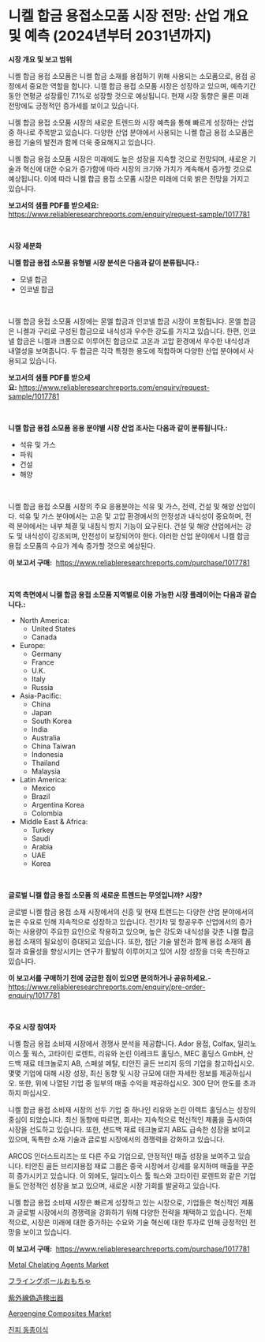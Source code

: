 <p><h1>니켈 합금 용접소모품 시장 전망: 산업 개요 및 예측 (2024년부터 2031년까지)</h1></p><p><strong>시장 개요 및 보고 범위</strong></p>
<p><p>니켈 합금 용접 소모품은 니켈 합금 소재를 용접하기 위해 사용되는 소모품으로, 용접 공정에서 중요한 역할을 합니다. 니켈 합금 용접 소모품 시장은 성장하고 있으며, 예측기간 동안 연평균 성장률인 7.1%로 성장할 것으로 예상됩니다. 현재 시장 동향은 물론 미래 전망에도 긍정적인 증가세를 보이고 있습니다. </p><p>니켈 합금 용접 소모품 시장의 새로운 트렌드와 시장 예측을 통해 빠르게 성장하는 산업 중 하나로 주목받고 있습니다. 다양한 산업 분야에서 사용되는 니켈 합금 용접 소모품은 용접 기술의 발전과 함께 더욱 중요해지고 있습니다.</p><p>니켈 합금 용접 소모품 시장은 미래에도 높은 성장을 지속할 것으로 전망되며, 새로운 기술과 혁신에 대한 수요가 증가함에 따라 시장의 크기와 가치가 계속해서 증가할 것으로 예상됩니다. 이에 따라 니켈 합금 용접 소모품 시장은 미래에 더욱 밝은 전망을 가지고 있습니다.</p></p>
<p><strong>보고서의 샘플 PDF를 받으세요:</strong> <a href="https://www.reliableresearchreports.com/enquiry/request-sample/1017781">https://www.reliableresearchreports.com/enquiry/request-sample/1017781</a></p>
<p>&nbsp;</p>
<p><strong>시장 세분화</strong></p>
<p><strong>니켈 합금 용접 소모품 유형별 시장 분석은 다음과 같이 분류됩니다.:</strong></p>
<p><ul><li>모넬 합금</li><li>인코넬 합금</li></ul></p>
<p>&nbsp;</p>
<p><p>니켈 합금 용접 소모품 시장에는 몬엘 합금과 인코넬 합금 시장이 포함됩니다. 몬엘 합금은 니켈과 구리로 구성된 합금으로 내식성과 우수한 강도를 가지고 있습니다. 한편, 인코넬 합금은 니켈과 크롬으로 이루어진 합금으로 고온과 고압 환경에서 우수한 내식성과 내열성을 보여줍니다. 두 합금은 각각 특정한 용도에 적합하며 다양한 산업 분야에서 사용되고 있습니다.</p></p>
<p><strong>보고서의 샘플 PDF를 받으세요:</strong>&nbsp;<a href="https://www.reliableresearchreports.com/enquiry/request-sample/1017781">https://www.reliableresearchreports.com/enquiry/request-sample/1017781</a></p>
<p>&nbsp;</p>
<p><strong> 니켈 합금 용접 소모품 응용 분야별 시장 산업 조사는 다음과 같이 분류됩니다.:</strong></p>
<p><ul><li>석유 및 가스</li><li>파워</li><li>건설</li><li>해양</li></ul></p>
<p>&nbsp;</p>
<p><p>니켈 합금 용접 소모품 시장의 주요 응용분야는 석유 및 가스, 전력, 건설 및 해양 산업이다. 석유 및 가스 분야에서는 고온 및 고압 환경에서의 안정성과 내식성이 중요하며, 전력 분야에서는 내부 체결 및 내침식 방지 기능이 요구된다. 건설 및 해양 산업에서는 강도 및 내식성이 강조되며, 안전성이 보장되어야 한다. 이러한 산업 분야에서 니켈 합금 용접 소모품의 수요가 계속 증가할 것으로 예상된다.</p></p>
<p><strong>이 보고서 구매:</strong>&nbsp; <a href="https://www.reliableresearchreports.com/purchase/1017781">https://www.reliableresearchreports.com/purchase/1017781</a></p>
<p>&nbsp;</p>
<p><strong>지역 측면에서 니켈 합금 용접 소모품 지역별로 이용 가능한 시장 플레이어는 다음과 같습니다.:</strong></p>
<p><ul>
    <li>
        North America:
        <ul>
            <li>United States</li>
            <li>Canada</li>
        </ul>
    </li>
    <li>
        Europe:
        <ul>
            <li>Germany</li>
            <li>France</li>
            <li>U.K.</li>
            <li>Italy</li>
            <li>Russia</li>
        </ul>
    </li>
    <li>
        Asia-Pacific:
        <ul>
            <li>China</li>
            <li>Japan</li>
            <li>South Korea</li>
            <li>India</li>
            <li>Australia</li>
            <li>China Taiwan</li>
            <li>Indonesia</li>
            <li>Thailand</li>
            <li>Malaysia</li>
        </ul>
    </li>
    <li>
        Latin America:
        <ul>
            <li>Mexico</li>
            <li>Brazil</li>
            <li>Argentina Korea</li>
            <li>Colombia</li>
        </ul>
    </li>
    <li>
        Middle East & Africa:
        <ul>
            <li>Turkey</li>
            <li>Saudi</li>
            <li>Arabia</li>
            <li>UAE</li>
            <li>Korea</li>
        </ul>
    </li>
    </ul></p>
<p>&nbsp;</p>
<p><strong>글로벌 니켈 합금 용접 소모품 의 새로운 트렌드는 무엇입니까? 시장?</strong></p>
<p><p>글로벌 니켈 합금 용접 소재 시장에서의 신흥 및 현재 트렌드는 다양한 산업 분야에서의 높은 수요로 인해 지속적으로 성장하고 있습니다. 전기차 및 항공우주 산업에서의 증가하는 사용량이 주요한 요인으로 작용하고 있으며, 높은 강도와 내식성을 갖춘 니켈 합금 용접 소재의 필요성이 증대되고 있습니다. 또한, 첨단 기술 발전과 함께 용접 소재의 품질과 효율성을 향상시키는 연구가 활발히 이루어지고 있어 시장 성장을 더욱 촉진하고 있습니다.</p></p>
<p><strong>이 보고서를 구매하기 전에 궁금한 점이 있으면 문의하거나 공유하세요.</strong>- <a href="https://www.reliableresearchreports.com/enquiry/pre-order-enquiry/1017781">https://www.reliableresearchreports.com/enquiry/pre-order-enquiry/1017781</a></p>
<p>&nbsp;</p>
<p><strong>주요 시장 참여자</strong></p>
<p><p>니켈 합금 용접 소비재 시장에서 경쟁사 분석을 제공합니다. Ador 용접, Colfax, 일리노이스 툴 웍스, 고타이린 로렌트, 리유와 논린 이레크트 홀딩스, MEC 홀딩스 GmbH, 산드백 재료 테크놀로지 AB, 스페셜 메탈, 티안진 골든 브리지 등의 기업을 참고하십시오. 몇몇 기업에 대해 시장 성장, 최신 동향 및 시장 규모에 대한 자세한 정보를 제공하십시오. 또한, 위에 나열된 기업 중 일부의 매출 수익을 제공하십시오. 300 단어 한도를 초과하지 마십시오. </p><p>니켈 합금 용접 소비재 시장의 선두 기업 중 하나인 리유와 논린 이렉트 홀딩스는 성장의 중심이 되었습니다. 최신 동향에 따르면, 회사는 지속적으로 혁신적인 제품을 출시하여 시장을 선도하고 있습니다. 또한, 샌드백 재료 테크놀로지 AB도 급속한 성장을 보이고 있으며, 독특한 소재 기술과 글로벌 시장에서의 경쟁력을 강화하고 있습니다.</p><p>ARCOS 인더스트리즈는 또 다른 주요 기업으로, 안정적인 매출 성장을 보여주고 있습니다. 티안진 골든 브리지용접 재료 그룹은 중국 시장에서 강세를 유지하며 매출을 꾸준히 증가시키고 있습니다. 이 외에도, 일리노이스 툴 웍스와 고타이린 로렌트와 같은 기업들도 안정적인 성장을 보고 있으며, 새로운 시장 기회를 발굴하고 있습니다.</p><p>니켈 합금 용접 소비재 시장은 빠르게 성장하고 있는 시장으로, 기업들은 혁신적인 제품과 글로벌 시장에서의 경쟁력을 강화하기 위해 다양한 전략을 채택하고 있습니다. 전체적으로, 시장은 미래에 대한 증가하는 수요와 기술 혁신에 대한 투자로 인해 긍정적인 전망을 보이고 있습니다.</p></p>
<p><strong>이 보고서 구매:</strong>&nbsp;&nbsp;<a href="https://www.reliableresearchreports.com/purchase/1017781">https://www.reliableresearchreports.com/purchase/1017781</a></p>
<p><p><a href="https://github.com/gulaimolin/Market-Research-Report-List-3/blob/main/metal-chelating-agents-market.md">Metal Chelating Agents Market</a></p><p><a href="https://medium.com/@craigurcottrte8/%E3%83%95%E3%83%A9%E3%82%A4%E3%83%B3%E3%82%B0%E3%83%9C%E3%83%BC%E3%83%AB%E3%81%8A%E3%82%82%E3%81%A1%E3%82%83%E3%81%AE%E5%B8%82%E5%A0%B4-%E7%A8%AE%E9%A1%9E-%E7%94%A8%E9%80%94-%E5%9C%B0%E7%90%86%E3%81%AB%E3%82%88%E3%82%8B%E5%8C%85%E6%8B%AC%E7%9A%84%E3%81%AA%E8%A9%95%E4%BE%A1-0545e3f32c7b">フライングボールおもちゃ</a></p><p><a href="https://medium.com/@craigurcottrte8/%E7%B4%AB%E5%A4%96%E7%B7%9A%E5%81%BD%E9%80%A0%E9%98%B2%E6%AD%A2%E6%A9%9F%E5%B8%82%E5%A0%B4%E5%B1%95%E6%9C%9B-%E6%A5%AD%E7%95%8C%E6%A6%82%E8%A6%81%E3%81%A8%E4%BA%88%E6%B8%AC-2024%E5%B9%B4%E3%81%8B%E3%82%892031%E5%B9%B4-7bb5c68ee464">紫外線偽造検出器</a></p><p><a href="https://github.com/RoccoManning/Market-Research-Report-List-4/blob/main/aeroengine-composites-market.md">Aeroengine Composites Market</a></p><p><a href="https://medium.com/@ethawolf/%ED%94%BC%EB%B6%80%EC%9D%B4%EC%8B%9D-%EC%8B%9C%EC%9E%A5-%EB%B6%84%EC%84%9D-cagr-%EC%8B%9C%EC%9E%A5-%EC%84%B8%EB%B6%84%ED%99%94-%EB%B0%8F-%EC%84%B8%EA%B3%84-%EC%82%B0%EC%97%85-%EA%B0%9C%EC%9A%94-88570dcd90a6">진피 동종이식</a></p></p>
